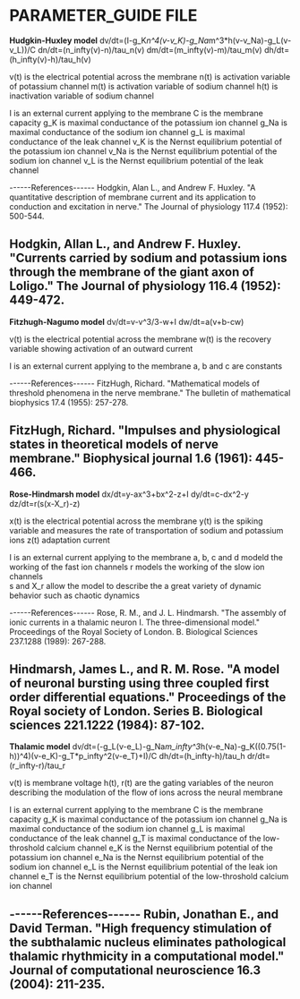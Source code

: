 # PARAMETER_GUIDE FILE
****Hudgkin-Huxley model****
dv/dt=(I-g_K*n^4(v-v_K)-g_Na*m^3*h(v-v_Na)-g_L(v-v_L))/C
dn/dt=(n_infty(v)-n)/tau_n(v)
dm/dt=(m_infty(v)-m)/tau_m(v)
dh/dt=(h_infty(v)-h)/tau_h(v)

v(t) is the electrical potential across the membrane
n(t) is activation variable of potassium channel
m(t) is activation variable of sodium channel
h(t) is inactivation variable of sodium channel

I    is an external current applying to the membrane
C    is the membrane capacity
g_K  is maximal conductance of the potassium ion channel
g_Na is maximal conductance of the sodium ion channel
g_L  is maximal conductance of the leak channel
v_K  is  the Nernst equilibrium potential of the potassium ion channel
v_Na is  the Nernst equilibrium potential of the sodium ion channel
v_L  is  the Nernst equilibrium potential of the leak channel

------References------
Hodgkin, Alan L., and Andrew F. Huxley.
 "A quantitative description of membrane current and its
 application to conduction and excitation in nerve."
 The Journal of physiology 117.4 (1952): 500-544.‏
 
 Hodgkin, Allan L., and Andrew F. Huxley.
"Currents carried by sodium and potassium ions through 
the membrane of the giant axon of Loligo." 
The Journal of physiology 116.4 (1952): 449-472.‏
---------------------- 
 

****Fitzhugh-Nagumo model****
dv/dt=v-v^3/3-w+I
dw/dt=a(v+b-cw)

v(t) is the electrical potential across the membrane
w(t) is the recovery variable showing activation of an outward current

I    is an external current applying to the membrane
a, b and c are constants

------References------
FitzHugh, Richard.
"Mathematical models of threshold phenomena in the
nerve membrane." 
The bulletin of mathematical biophysics 17.4 (1955): 257-278.‏

FitzHugh, Richard.
"Impulses and physiological states in theoretical
models of nerve membrane."
Biophysical journal 1.6 (1961): 445-466.‏
---------------------- 

****Rose-Hindmarsh model****
dx/dt=y-ax^3+bx^2-z+I 
dy/dt=c-dx^2-y 
dz/dt=r(s(x-X_r)-z)

x(t) is the electrical potential across the membrane
y(t) is the spiking variable and measures the rate of transportation of sodium and potassium ions
z(t) adaptation current

I    is an external current applying to the membrane
a, b, c and d modeld the working of the fast ion channels
r models the working of the slow ion channels       
s and X_r allow the model to describe the a great variety of dynamic behavior such as chaotic dynamics
 
------References------
‏Rose, R. M., and J. L. Hindmarsh.
"The assembly of ionic currents in a thalamic neuron I.
The three-dimensional model."
Proceedings of the Royal Society of London. B. Biological Sciences 237.1288 (1989): 267-288.‏

Hindmarsh, James L., and R. M. Rose. 
"A model of neuronal bursting using three coupled first
order differential equations." 
Proceedings of the Royal society of London. Series B. Biological sciences 221.1222 (1984): 87-102.‏
---------------------- 

****Thalamic model****
dv/dt=(-g_L(v-e_L)-g_Na*m_infty^3*h(v-e_Na)-g_K((0.75(1-h))^4)(v-e_K)-g_T*p_infty^2(v-e_T)+I)/C
dh/dt=(h_infty-h)/tau_h
dr/dt=(r_infty-r)/tau_r

v(t) is membrane voltage
h(t), r(t)  are the gating variables of the neuron describing the modulation of the flow of ions across the neural membrane

I    is an external current applying to the membrane
C    is the membrane capacity
g_K  is maximal conductance of the potassium ion channel
g_Na is maximal conductance of the sodium ion channel
g_L  is maximal conductance of the leak channel
g_T  is maximal conductance of the low-throshold calcium channel 
e_K  is  the Nernst equilibrium potential of the potassium ion channel
e_Na is  the Nernst equilibrium potential of the sodium ion channel
e_L  is  the Nernst equilibrium potential of the leak ion channel
e_T  is  the Nernst equilibrium potential of the low-throshold calcium ion channel

------References------
Rubin, Jonathan E., and David Terman.
"High frequency stimulation of the subthalamic nucleus
eliminates pathological thalamic rhythmicity in a computational model."
Journal of computational neuroscience 16.3 (2004): 211-235.‏
---------------------- 